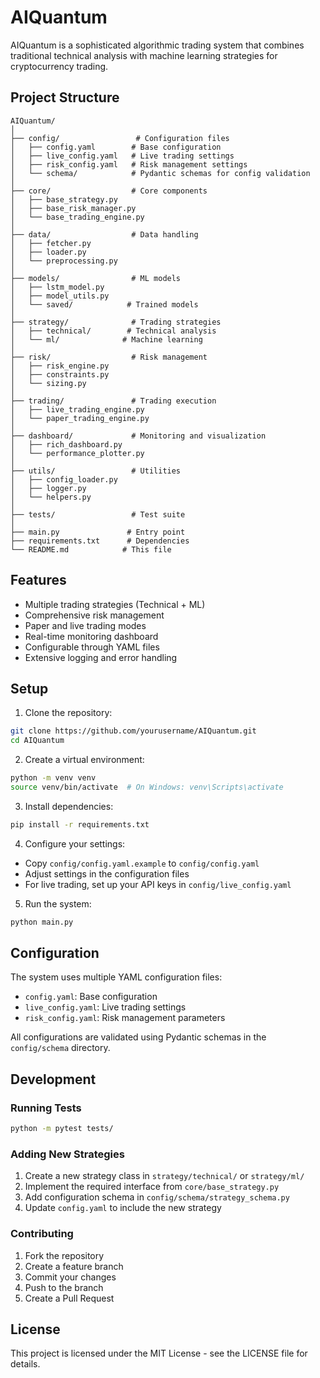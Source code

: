 # AIQuantum

AIQuantum is a sophisticated algorithmic trading system that combines traditional technical analysis with machine learning strategies for cryptocurrency trading.

## Project Structure

```
AIQuantum/
│
├── config/                 # Configuration files
│   ├── config.yaml        # Base configuration
│   ├── live_config.yaml   # Live trading settings
│   ├── risk_config.yaml   # Risk management settings
│   └── schema/            # Pydantic schemas for config validation
│
├── core/                  # Core components
│   ├── base_strategy.py
│   ├── base_risk_manager.py
│   └── base_trading_engine.py
│
├── data/                  # Data handling
│   ├── fetcher.py
│   ├── loader.py
│   └── preprocessing.py
│
├── models/                # ML models
│   ├── lstm_model.py
│   ├── model_utils.py
│   └── saved/            # Trained models
│
├── strategy/              # Trading strategies
│   ├── technical/        # Technical analysis
│   └── ml/              # Machine learning
│
├── risk/                  # Risk management
│   ├── risk_engine.py
│   ├── constraints.py
│   └── sizing.py
│
├── trading/               # Trading execution
│   ├── live_trading_engine.py
│   └── paper_trading_engine.py
│
├── dashboard/             # Monitoring and visualization
│   ├── rich_dashboard.py
│   └── performance_plotter.py
│
├── utils/                 # Utilities
│   ├── config_loader.py
│   ├── logger.py
│   └── helpers.py
│
├── tests/                 # Test suite
│
├── main.py               # Entry point
├── requirements.txt      # Dependencies
└── README.md            # This file
```

## Features

- Multiple trading strategies (Technical + ML)
- Comprehensive risk management
- Paper and live trading modes
- Real-time monitoring dashboard
- Configurable through YAML files
- Extensive logging and error handling

## Setup

1. Clone the repository:
```bash
git clone https://github.com/yourusername/AIQuantum.git
cd AIQuantum
```

2. Create a virtual environment:
```bash
python -m venv venv
source venv/bin/activate  # On Windows: venv\Scripts\activate
```

3. Install dependencies:
```bash
pip install -r requirements.txt
```

4. Configure your settings:
- Copy `config/config.yaml.example` to `config/config.yaml`
- Adjust settings in the configuration files
- For live trading, set up your API keys in `config/live_config.yaml`

5. Run the system:
```bash
python main.py
```

## Configuration

The system uses multiple YAML configuration files:

- `config.yaml`: Base configuration
- `live_config.yaml`: Live trading settings
- `risk_config.yaml`: Risk management parameters

All configurations are validated using Pydantic schemas in the `config/schema` directory.

## Development

### Running Tests
```bash
python -m pytest tests/
```

### Adding New Strategies
1. Create a new strategy class in `strategy/technical/` or `strategy/ml/`
2. Implement the required interface from `core/base_strategy.py`
3. Add configuration schema in `config/schema/strategy_schema.py`
4. Update `config.yaml` to include the new strategy

### Contributing
1. Fork the repository
2. Create a feature branch
3. Commit your changes
4. Push to the branch
5. Create a Pull Request

## License

This project is licensed under the MIT License - see the LICENSE file for details. 